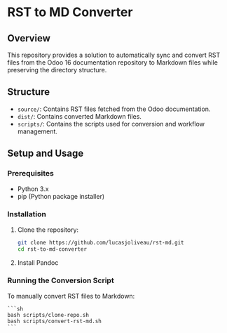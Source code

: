 # RST to MD Converter

## Overview

This repository provides a solution to automatically sync and convert RST files from the Odoo 16 documentation repository to Markdown files while preserving the directory structure.

## Structure

- `source/`: Contains RST files fetched from the Odoo documentation.
- `dist/`: Contains converted Markdown files.
- `scripts/`: Contains the scripts used for conversion and workflow management.

## Setup and Usage

### Prerequisites

- Python 3.x
- pip (Python package installer)

### Installation

1. Clone the repository:
   ```sh
   git clone https://github.com/lucasjoliveau/rst-md.git
   cd rst-to-md-converter
   ```
2. Install Pandoc

### Running the Conversion Script

To manually convert RST files to Markdown:

    ```sh
    bash scripts/clone-repo.sh
    bash scripts/convert-rst-md.sh
    ```
